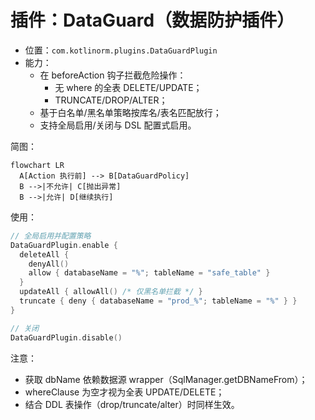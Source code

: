 # 插件：DataGuard（数据防护插件）

- 位置：`com.kotlinorm.plugins.DataGuardPlugin`
- 能力：
  - 在 beforeAction 钩子拦截危险操作：
    - 无 where 的全表 DELETE/UPDATE；
    - TRUNCATE/DROP/ALTER；
  - 基于白名单/黑名单策略按库名/表名匹配放行；
  - 支持全局启用/关闭与 DSL 配置式启用。

简图：
```mermaid
flowchart LR
  A[Action 执行前] --> B[DataGuardPolicy]
  B -->|不允许| C[抛出异常]
  B -->|允许| D[继续执行]
```

使用：
```kotlin
// 全局启用并配置策略
DataGuardPlugin.enable {
  deleteAll {
    denyAll()
    allow { databaseName = "%"; tableName = "safe_table" }
  }
  updateAll { allowAll() /* 仅黑名单拦截 */ }
  truncate { deny { databaseName = "prod_%"; tableName = "%" } }
}

// 关闭
DataGuardPlugin.disable()
```

注意：
- 获取 dbName 依赖数据源 wrapper（SqlManager.getDBNameFrom）；
- whereClause 为空才视为全表 UPDATE/DELETE；
- 结合 DDL 表操作（drop/truncate/alter）时同样生效。